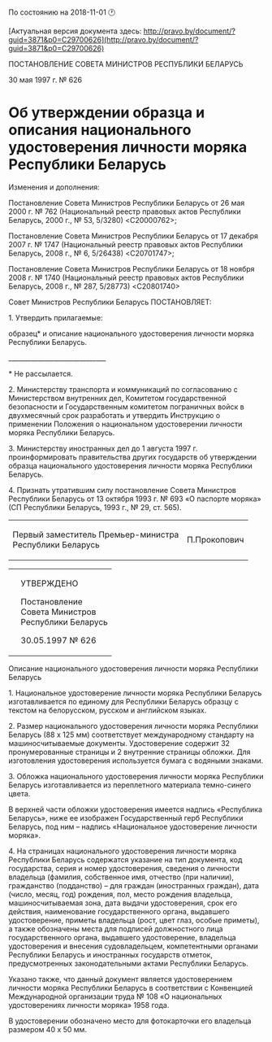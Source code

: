 По состоянию на 2018-11-01 &#x1F550;

[Актуальная версия документа здесь: http://pravo.by/document/?guid=3871&p0=C29700626](http://pravo.by/document/?guid=3871&p0=C29700626)

<p>ПОСТАНОВЛЕНИЕ СОВЕТА МИНИСТРОВ РЕСПУБЛИКИ БЕЛАРУСЬ</p>
<p>30 мая 1997 г. № 626</p>
<h1>Об утверждении образца и описания национального удостоверения личности моряка Республики Беларусь</h1>
<p>Изменения и дополнения:</p>
<p>Постановление Совета Министров Республики Беларусь от 26 мая 2000 г. № 762 (Национальный реестр правовых актов Республики Беларусь, 2000 г., № 53, 5/3280) &lt;C20000762&gt;;</p>
<p>Постановление Совета Министров Республики Беларусь от 17 декабря 2007 г. № 1747 (Национальный реестр правовых актов Республики Беларусь, 2008 г., № 6, 5/26438) &lt;C20701747&gt;;</p>
<p>Постановление Совета Министров Республики Беларусь от 18 ноября 2008 г. № 1740 (Национальный реестр правовых актов Республики Беларусь, 2008 г., № 287, 5/28773) &lt;C20801740&gt;</p>
<p></p>
<p>Совет Министров Республики Беларусь ПОСТАНОВЛЯЕТ:</p>
<p>1. Утвердить прилагаемые:</p>
<p>образец* и описание национального удостоверения личности моряка Республики Беларусь.</p>
<p>______________________________</p>
<p>* Не рассылается.</p>
<p>2. Министерству транспорта и коммуникаций по согласованию с Министерством внутренних дел, Комитетом государственной безопасности и Государственным комитетом пограничных войск в двухмесячный срок разработать и утвердить Инструкцию о применении Положения о национальном удостоверении личности моряка Республики Беларусь.</p>
<p>3. Министерству иностранных дел до 1 августа 1997 г. проинформировать правительства других государств об утверждении образца национального удостоверения личности моряка Республики Беларусь.</p>
<p>4. Признать утратившим силу постановление Совета Министров Республики Беларусь от 13 октября 1993 г. № 693 «О паспорте моряка» (СП Республики Беларусь, 1993 г., № 29, ст. 565).</p>
<p></p>
<table><tr>
<td><p>Первый заместитель Премьер-министра<br>Республики Беларусь</p></td>
<td><p>П.Прокопович</p></td>
</tr></table>
<p></p>
<table><tr>
<td><p></p></td>
<td>
<p>УТВЕРЖДЕНО</p>
<p>Постановление<br>Совета Министров<br>Республики Беларусь</p>
<p>30.05.1997 № 626</p>
</td>
</tr></table>
<p>Описание национального удостоверения личности моряка Республики Беларусь</p>
<p>1. Национальное удостоверение личности моряка Республики Беларусь изготавливается по единому для Республики Беларусь образцу с текстом на белорусском, русском и английском языках.</p>
<p>2. Размер национального удостоверения личности моряка Республики Беларусь (88 х 125 мм) соответствует международному стандарту на машиносчитываемые документы. Удостоверение содержит 32 пронумерованные страницы и 2 внутренние страницы обложки. Для изготовления удостоверения используется бумага с водяными знаками.</p>
<p>3. Обложка национального удостоверения личности моряка Республики Беларусь изготавливается из переплетного материала темно-синего цвета.</p>
<p>В верхней части обложки удостоверения имеется надпись «Республика Беларусь», ниже ее изображен Государственный герб Республики Беларусь, под ним – надпись «Национальное удостоверение личности моряка».</p>
<p>4. На страницах национального удостоверения личности моряка Республики Беларусь содержатся указание на тип документа, код государства, серия и номер удостоверения, сведения о личности владельца (фамилия, собственное имя, отчество (при наличии), гражданство (подданство) – для граждан (иностранных граждан), дата (число, месяц, год) рождения, пол, место рождения владельца, машиносчитываемая зона, дата выдачи удостоверения, срок его действия, наименование государственного органа, выдавшего удостоверение, приметы владельца (рост, цвет глаз, особые приметы), а также обозначены места для подписей должностного лица государственного органа, выдавшего удостоверение, владельца удостоверения и внесения судовладельцем, компетентными органами Республики Беларусь и иностранных государств отметок, предусмотренных законодательными актами Республики Беларусь.</p>
<p>Указано также, что данный документ является удостоверением личности моряка Республики Беларусь в соответствии с Конвенцией Международной организации труда № 108 «О национальных удостоверениях личности моряка» 1958 года.</p>
<p>В удостоверении обозначено место для фотокарточки его владельца размером 40 х 50 мм.</p>